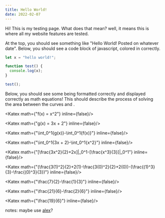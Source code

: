 ```yaml
---
title: Hello World!
date: 2022-02-07
---
```


<script>
    import Katex from "$lib/Katex.svelte"
</script>

Hi! This is my testing page. What does that mean? well,
it means this is where all my website features are tested.

At the top, you should see something like "Hello World!
Posted on whatever date". Below, you should see a code
block of javascript, colored in correctly.

```js
let x = "hello world!";

function test() {
  console.log(x);
}

test();
```

Below, you should see some <Katex math=\KaTeX /> being formatted correctly
and displayed correctly as math equations! This should describe the process
of solving the area between the curves <Katex math="x^2"/> and <Katex math="3x + 2"/>.

<Katex math={"f(x) = x^2"} inline={false}/>

<Katex math={"g(x) = 3x + 2"} inline={false}/>

<Katex math={"\\int_0^1{g(x)}-\\int_0^1{f(x)}"} inline={false}/>

<Katex math={"\\int_0^1{3x + 2}-\\int_0^1{x^2}"} inline={false}/>

<Katex math={"[\\frac{3x^2}{2}+2x]|\_0^1-[\\frac{x^3}{3}]|\_0^1"} inline={false}/>

<Katex math={"(\\frac{3(1)^2}{2}+2(1)-\\frac{3(0)^2}{2}+2(0))-(\\frac{(1)^3}{3}-\\frac{(0)^3}{3})"} inline={false}/>

<Katex math={"\\frac{7}{2}-\\frac{1}{3}"} inline={false}/>

<Katex math={"\\frac{21}{6}-\\frac{2}{6}"} inline={false}/>

<Katex math={"\\frac{19}{6}"} inline={false}/>

notes: maybe use [alex](https://alexjs.com)?
